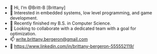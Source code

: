 - 👋 Hi, I’m @Britt-B [Brittany]
- 👀 Interested in embedded systems, low level programming, and game development.
- 🌱 Recently finished my B.S. in Computer Science.
- 💞️ Looking to collaborate with a dedicated team with a goal for optimization.
- 📫 write.brittany.bergeron@gmail.com
- 🤝 https://www.linkedin.com/in/brittany-bergeron-555552119/

<!---
Britt-B/Britt-B is a ✨ special ✨ repository because its `README.md` (this file) appears on your GitHub profile.
You can click the Preview link to take a look at your changes.
--->
